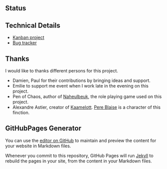 ## Status

## Technical Details
- [Kanban project](https://github.com/nogebour/PereBlaiseBot/projects/1)
- [Bug tracker](https://github.com/nogebour/PereBlaiseBot/issues)

## Thanks
I would like to thanks different persons for this project.
- Damien, Paul for their contributions by bringing ideas and support.
- Emilie to support me event when I work late in the evening on this project.
- Pen of Chaos, author of [Naheulbeuk](https://www.naheulbeuk.com), the role playing game used on this project.
- Alexandre Astier, creator of [Kaamelott](https://en.wikipedia.org/wiki/Kaamelott). [Pere Blaise](http://fr.kaamelott-officiel.wikia.com/wiki/P%C3%A8re_Blaise) is a character of this finction.

## GitHubPages Generator

You can use the [editor on GitHub](https://github.com/nogebour/PereBlaiseBot/edit/master/README.md) to maintain and preview the content for your website in Markdown files.

Whenever you commit to this repository, GitHub Pages will run [Jekyll](https://jekyllrb.com/) to rebuild the pages in your site, from the content in your Markdown files.

